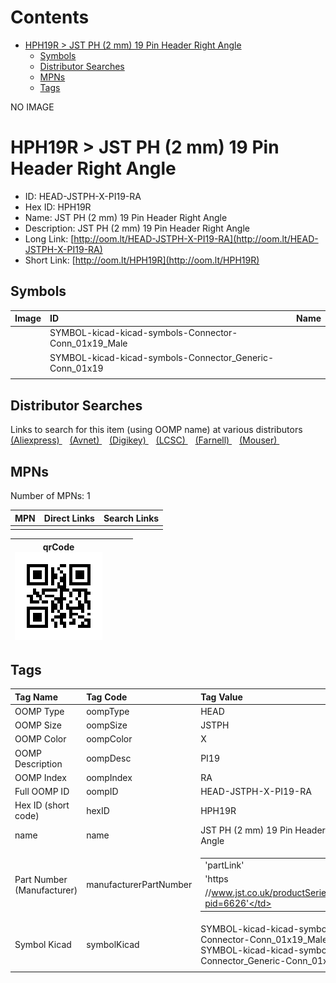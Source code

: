 



Contents
========

* [HPH19R > JST PH (2 mm) 19 Pin Header Right Angle](#hph19r--jst-ph-2-mm-19-pin-header-right-angle)
	* [Symbols](#symbols)
	* [Distributor Searches](#distributor-searches)
	* [MPNs](#mpns)
	* [Tags](#tags)
  
NO IMAGE  
# HPH19R > JST PH (2 mm) 19 Pin Header Right Angle

- ID: HEAD-JSTPH-X-PI19-RA
- Hex ID: HPH19R
- Name: JST PH (2 mm) 19 Pin Header Right Angle
- Description: JST PH (2 mm) 19 Pin Header Right Angle
- Long Link: [http://oom.lt/HEAD-JSTPH-X-PI19-RA](http://oom.lt/HEAD-JSTPH-X-PI19-RA)
- Short Link: [http://oom.lt/HPH19R](http://oom.lt/HPH19R)

## Symbols
  

|Image|ID|Name|
| :--- | :--- | :--- |
|![]()|SYMBOL-kicad-kicad-symbols-Connector-Conn_01x19_Male||
|![]()|SYMBOL-kicad-kicad-symbols-Connector_Generic-Conn_01x19||
||||

## Distributor Searches
  
Links to search for this item (using OOMP name) at various distributors  
[(Aliexpress) ](https://www.aliexpress.com/wholesale?SearchText=1117JST+PH+2+mm+19+Pin+Header+Right+Angle)&nbsp;&nbsp;&nbsp;[(Avnet) ](https://www.avnet.com/shop/us/search/JST+PH+2+mm+19+Pin+Header+Right+Angle)&nbsp;&nbsp;&nbsp;[(Digikey) ](https://www.digikey.co.uk/en/products/result?s=JST+PH+2+mm+19+Pin+Header+Right+Angle)&nbsp;&nbsp;&nbsp;[(LCSC) ](https://www.lcsc.com/search?q=JST+PH+2+mm+19+Pin+Header+Right+Angle)&nbsp;&nbsp;&nbsp;[(Farnell) ](https://uk.farnell.com/search?st=JST+PH+2+mm+19+Pin+Header+Right+Angle)&nbsp;&nbsp;&nbsp;[(Mouser) ](https://www.mouser.com/c/?q=JST+PH+2+mm+19+Pin+Header+Right+Angle)&nbsp;&nbsp;&nbsp;
## MPNs
  
Number of MPNs: 1  

|MPN|Direct Links|Search Links|
| :--- | :--- | :--- |
||||
  

|qrCode<br>[![](https://raw.githubusercontent.com/oomlout/oomlout_OOMP_parts_V2/main/HEAD/JSTPH/X/PI19/RA/qrCode_140.png)](https://github.com/oomlout/oomlout_OOMP_parts_V2/tree/main/HEAD/JSTPH/X/PI19/RA/qrCode.png)||||
| :---: | :---: | :---: | :---: |

## Tags
  

|Tag Name|Tag Code|Tag Value|
| :--- | :--- | :--- |
|OOMP Type|oompType|HEAD|
|OOMP Size|oompSize|JSTPH|
|OOMP Color|oompColor|X|
|OOMP Description|oompDesc|PI19|
|OOMP Index|oompIndex|RA|
|Full OOMP ID|oompID|HEAD-JSTPH-X-PI19-RA|
|Hex ID (short code)|hexID|HPH19R|
|name|name|JST PH (2 mm) 19 Pin Header Right Angle|
|Part Number (Manufacturer)|manufacturerPartNumber|<table><tr><td>'partLink'</td></tr><tr><td> 'https</td></tr><tr><td>//www.jst.co.uk/productSeries.php?pid=6626'</td></tr></table>|
|Symbol Kicad|symbolKicad|SYMBOL-kicad-kicad-symbols-Connector-Conn_01x19_Male, SYMBOL-kicad-kicad-symbols-Connector_Generic-Conn_01x19|
||||
